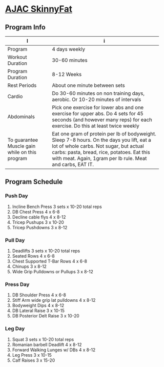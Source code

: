 # [AJAC SkinnyFat](https://gumroad.com/l/BvBvG)

## Program Info

 l                | i 
----------------- | ---------
Program           |4 days weekly
Workout Duration  | 30-60 minutes
Program Duration  | 8-12 Weeks
Rest Periods      | About one minute between sets
Cardio            | Do 30-60 minutes on non training days, aerobic. Or 10-20 minutes of intervals
Abdominals        | Pick one exercise for lower abs and one exercise for upper abs. Do 4 sets for 45 seconds (and however many reps) for each exercise. Do this at least twice weekly
To guarantee Muscle gain while on this program | Eat one gram of protein per lb of bodyweight. Sleep 7-8 hours. On the days you lift, eat a lot of whole carbs. Not sugar, but actual carbs: pasta, bread, rice, potatoes. Eat this with meat. Again, 1gram per lb rule. Meat and carbs, EAT IT.

## Program Schedule

### Push Day

1. Incline Bench Press 3 sets x 10-20 total reps
1. DB Chest Press 4 x 6-8
1. Decline cable flys 4 x 8-12
1. Tricep Pushups 3 x 10-20
1. Tricep Pushdowns 3 x 8-12

### Pull Day

1. Deadlifts 3 sets x 10-20 total reps
1. Seated Rows 4 x 6-8
1. Chest Supported T-Bar Rows 4 x 6-8
1. Chinups 3 x 8-12
1. Wide Grip Pulldowns or Pullups 3 x 8-12

### Press Day

1. DB Shoulder Press 4 x 6-8
1. Stiff Arm wide grip lat pulldowns 4 x 8-12
1. Bodyweight Dips 4 x 8-12
1. DB Lateral Raise 3 x 10-15
1. DB Posterior Delt Raise 3 x 10-20

### Leg Day

1. Squat 3 sets x 10-20 total reps
1. Romanian barbell Deadlift 4 x 8-12
1. Forward Walking Lunges w/ DBs 4 x 8-12
1. Leg Press 3 x 10-15
1. Calf Raises 3 x 15-20
